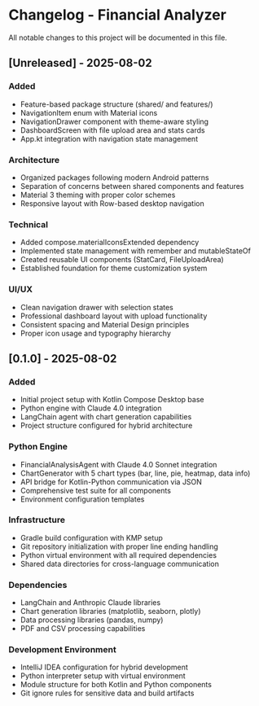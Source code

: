 # Changelog - Financial Analyzer

All notable changes to this project will be documented in this file.

## [Unreleased] - 2025-08-02

### Added
- Feature-based package structure (shared/ and features/)
- NavigationItem enum with Material icons
- NavigationDrawer component with theme-aware styling
- DashboardScreen with file upload area and stats cards
- App.kt integration with navigation state management

### Architecture
- Organized packages following modern Android patterns
- Separation of concerns between shared components and features
- Material 3 theming with proper color schemes
- Responsive layout with Row-based desktop navigation

### Technical
- Added compose.materialIconsExtended dependency
- Implemented state management with remember and mutableStateOf
- Created reusable UI components (StatCard, FileUploadArea)
- Established foundation for theme customization system

### UI/UX
- Clean navigation drawer with selection states
- Professional dashboard layout with upload functionality
- Consistent spacing and Material Design principles
- Proper icon usage and typography hierarchy

## [0.1.0] - 2025-08-02

### Added
- Initial project setup with Kotlin Compose Desktop base
- Python engine with Claude 4.0 integration
- LangChain agent with chart generation capabilities
- Project structure configured for hybrid architecture

### Python Engine
- FinancialAnalysisAgent with Claude 4.0 Sonnet integration
- ChartGenerator with 5 chart types (bar, line, pie, heatmap, data info)
- API bridge for Kotlin-Python communication via JSON
- Comprehensive test suite for all components
- Environment configuration templates

### Infrastructure
- Gradle build configuration with KMP setup
- Git repository initialization with proper line ending handling
- Python virtual environment with all required dependencies
- Shared data directories for cross-language communication

### Dependencies
- LangChain and Anthropic Claude libraries
- Chart generation libraries (matplotlib, seaborn, plotly)
- Data processing libraries (pandas, numpy)
- PDF and CSV processing capabilities

### Development Environment
- IntelliJ IDEA configuration for hybrid development
- Python interpreter setup with virtual environment
- Module structure for both Kotlin and Python components
- Git ignore rules for sensitive data and build artifacts